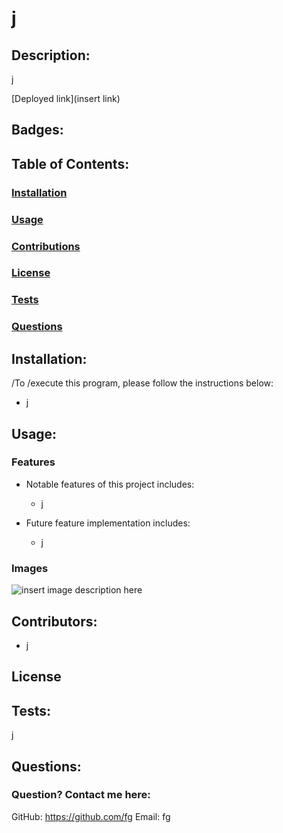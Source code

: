 # j

## Description:
j

[Deployed link](insert link)

## Badges:

## Table of Contents:
### [Installation](#installation)
### [Usage](#usage)
### [Contributions](#contributions)
### [License](#license)
### [Tests](#tests)
### [Questions](#questions)

## Installation:
/To /execute this program, please follow the instructions below:
  - j

## Usage:

### Features
- Notable features of this project includes:
  - j

- Future feature implementation includes:
  - j

### Images
![insert image description here](.assets/images/j.png)

## Contributors:
- j

## License


## Tests:
j

## Questions:
### Question? Contact me here:
GitHub: https://github.com/fg
Email: fg

